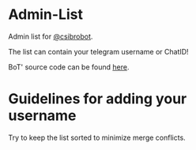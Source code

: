 # Admin-List

Admin list for [@csibrobot](https://telegram.me/csibrobot).

The list can contain your telegram username or ChatID!

BoT' source code can be found [here](https://github.com/csivitu/brobot.git/).

# Guidelines for adding your username

Try to keep the list sorted to minimize merge conflicts.
